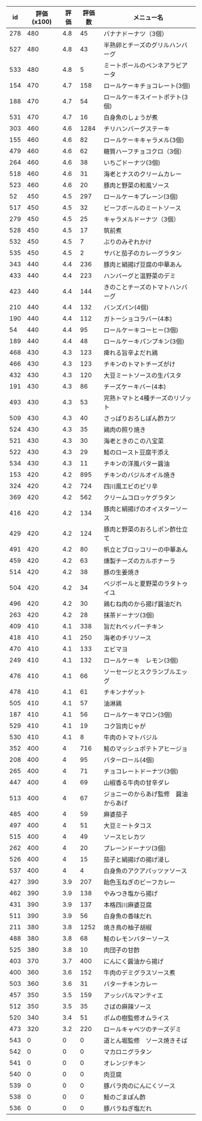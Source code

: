 | id | 評価(x100) | 評価 | 評価数 | メニュー名 |
| -- | ---------- | ---- | ------ | ---------- |
| 278 | 480 | 4.8 | 45 | バナナドーナツ（3個） |
| 527 | 480 | 4.8 | 43 | 半熟卵とチーズのグリルハンバーグ |
| 533 | 480 | 4.8 | 5 | ミートボールのペンネアラビアータ |
| 154 | 470 | 4.7 | 158 | ロールケーキチョコレート(3個) |
| 188 | 470 | 4.7 | 54 | ロールケーキスイートポテト(3個) |
| 531 | 470 | 4.7 | 16 | 白身魚のしょうが煮 |
| 303 | 460 | 4.6 | 1284 | チリハンバーグステーキ |
| 155 | 460 | 4.6 | 82 | ロールケーキキャラメル(3個) |
| 479 | 460 | 4.6 | 62 | 糖質ハーフチョコクロ（3個） |
| 264 | 460 | 4.6 | 38 | いちごドーナツ(3個) |
| 518 | 460 | 4.6 | 31 | 海老とナスのクリームカレー |
| 523 | 460 | 4.6 | 20 | 豚肉と野菜の和風ソース |
| 52 | 450 | 4.5 | 297 | ロールケーキプレーン(3個) |
| 517 | 450 | 4.5 | 32 | ビーフボールのミートソース |
| 279 | 450 | 4.5 | 25 | キャラメルドーナツ（3個） |
| 528 | 450 | 4.5 | 17 | 筑前煮 |
| 532 | 450 | 4.5 | 7 | ぶりのみぞれかけ |
| 535 | 450 | 4.5 | 2 | サバと茄子のカレーグラタン |
| 343 | 440 | 4.4 | 236 | 豚肉と絹揚げ豆腐の中華あん |
| 433 | 440 | 4.4 | 223 | ハンバーグと温野菜のデミ |
| 423 | 440 | 4.4 | 144 | きのことチーズのトマトハンバーグ |
| 210 | 440 | 4.4 | 132 | バンズパン(4個) |
| 190 | 440 | 4.4 | 112 | ガトーショコラバー(4本) |
| 54 | 440 | 4.4 | 95 | ロールケーキコーヒー(3個) |
| 189 | 440 | 4.4 | 48 | ロールケーキパンプキン(3個) |
| 468 | 430 | 4.3 | 123 | 痺れる旨辛よだれ鶏 |
| 466 | 430 | 4.3 | 123 | チキンのトマトチーズがけ |
| 432 | 430 | 4.3 | 120 | 大豆ミートソースの生パスタ |
| 191 | 430 | 4.3 | 86 | チーズケーキバー(4本) |
| 493 | 430 | 4.3 | 53 | 完熟トマトと4種チーズのリゾット |
| 509 | 430 | 4.3 | 40 | さっぱりおろしぽん酢カツ |
| 524 | 430 | 4.3 | 35 | 鶏肉の照り焼き |
| 521 | 430 | 4.3 | 30 | 海老ときのこの八宝菜 |
| 522 | 430 | 4.3 | 29 | 鮭のロースト豆腐干添え |
| 534 | 430 | 4.3 | 11 | チキンの洋風バター醤油 |
| 153 | 420 | 4.2 | 895 | チキンのバジルオイル焼き |
| 324 | 420 | 4.2 | 724 | 四川風エビのピリ辛 |
| 369 | 420 | 4.2 | 562 | クリームコロッケグラタン |
| 416 | 420 | 4.2 | 134 | 豚肉と絹揚げのオイスターソース |
| 429 | 420 | 4.2 | 124 | 豚肉と野菜のおろしポン酢仕立て |
| 491 | 420 | 4.2 | 80 | 帆立とブロッコリーの中華あん |
| 459 | 420 | 4.2 | 63 | 燻製チーズのカルボナーラ |
| 514 | 420 | 4.2 | 38 | 豚の生姜焼き |
| 504 | 420 | 4.2 | 34 | べジボールと夏野菜のラタトゥイユ |
| 496 | 420 | 4.2 | 30 | 鶏むね肉のから揚げ醤油だれ |
| 263 | 420 | 4.2 | 28 | 抹茶ドーナツ(3個) |
| 409 | 410 | 4.1 | 338 | 旨だれペッパーチキン |
| 418 | 410 | 4.1 | 250 | 海老のチリソース |
| 470 | 410 | 4.1 | 133 | エビマヨ |
| 249 | 410 | 4.1 | 132 | ロールケーキ　レモン(3個) |
| 476 | 410 | 4.1 | 66 | ソーセージとスクランブルエッグ |
| 478 | 410 | 4.1 | 61 | チキンナゲット |
| 505 | 410 | 4.1 | 57 | 油淋鶏 |
| 187 | 410 | 4.1 | 56 | ロールケーキマロン(3個) |
| 529 | 410 | 4.1 | 19 | コク旨肉じゃが |
| 530 | 410 | 4.1 | 8 | 牛肉のトマトバジル |
| 352 | 400 | 4 | 716 | 鮭のマッシュポテトアヒージョ |
| 208 | 400 | 4 | 95 | バターロール(4個) |
| 265 | 400 | 4 | 71 | チョコレートドーナツ(3個) |
| 447 | 400 | 4 | 69 | 山椒香る牛肉の甘辛ダレ |
| 513 | 400 | 4 | 67 | ジョニーのからあげ監修　醤油からあげ |
| 485 | 400 | 4 | 59 | 麻婆茄子 |
| 497 | 400 | 4 | 51 | 大豆ミートタコス |
| 515 | 400 | 4 | 49 | ソースヒレカツ |
| 262 | 400 | 4 | 20 | プレーンドーナツ(3個) |
| 526 | 400 | 4 | 15 | 茄子と絹揚げの揚げ浸し |
| 537 | 400 | 4 | 4 | 白身魚のアクアパッツァソース |
| 427 | 390 | 3.9 | 207 | 飴色玉ねぎのビーフカレー |
| 462 | 390 | 3.9 | 138 | やみつき塩から揚げ |
| 431 | 390 | 3.9 | 137 | 本格四川麻婆豆腐 |
| 511 | 390 | 3.9 | 56 | 白身魚の香味だれ |
| 211 | 380 | 3.8 | 1252 | 焼き鳥の柚子胡椒 |
| 488 | 380 | 3.8 | 68 | 鮭のレモンバターソース |
| 525 | 380 | 3.8 | 10 | 肉団子の甘酢 |
| 403 | 370 | 3.7 | 400 | にんにく醤油から揚げ |
| 400 | 360 | 3.6 | 152 | 牛肉のデミグラスソース煮 |
| 503 | 360 | 3.6 | 31 | バターチキンカレー |
| 457 | 350 | 3.5 | 159 | アッシパルマンティエ |
| 512 | 350 | 3.5 | 35 | さばの麻辣ソース |
| 520 | 340 | 3.4 | 51 | ポムの樹監修オムライス |
| 473 | 320 | 3.2 | 220 | ロールキャベツのチーズデミ |
| 543 | 0 | 0 | 0 | 道とん堀監修　ソース焼きそば |
| 542 | 0 | 0 | 0 | マカロニグラタン |
| 541 | 0 | 0 | 0 | オレンジチキン |
| 540 | 0 | 0 | 0 | 肉豆腐 |
| 539 | 0 | 0 | 0 | 豚バラ肉のにんにくソース |
| 538 | 0 | 0 | 0 | 鮭のごまぽん酢 |
| 536 | 0 | 0 | 0 | 豚バラねぎ塩だれ |
